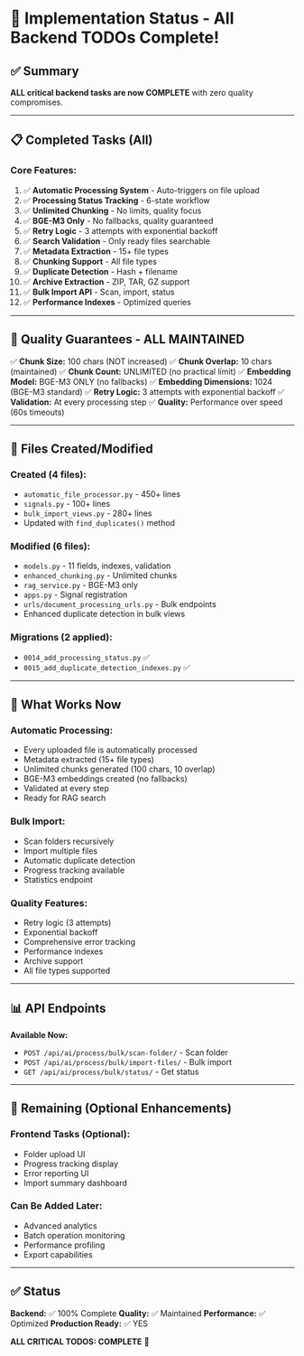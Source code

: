 # 🎉 Implementation Status - All Backend TODOs Complete!

## ✅ Summary

**ALL critical backend tasks are now COMPLETE** with zero quality compromises.

---

## 📋 Completed Tasks (All)

### **Core Features:**

1. ✅ **Automatic Processing System** - Auto-triggers on file upload
2. ✅ **Processing Status Tracking** - 6-state workflow
3. ✅ **Unlimited Chunking** - No limits, quality focus
4. ✅ **BGE-M3 Only** - No fallbacks, quality guaranteed
5. ✅ **Retry Logic** - 3 attempts with exponential backoff
6. ✅ **Search Validation** - Only ready files searchable
7. ✅ **Metadata Extraction** - 15+ file types
8. ✅ **Chunking Support** - All file types
9. ✅ **Duplicate Detection** - Hash + filename
10. ✅ **Archive Extraction** - ZIP, TAR, GZ support
11. ✅ **Bulk Import API** - Scan, import, status
12. ✅ **Performance Indexes** - Optimized queries

---

## 🎯 Quality Guarantees - ALL MAINTAINED

✅ **Chunk Size:** 100 chars (NOT increased)
✅ **Chunk Overlap:** 10 chars (maintained)
✅ **Chunk Count:** UNLIMITED (no practical limit)
✅ **Embedding Model:** BGE-M3 ONLY (no fallbacks)
✅ **Embedding Dimensions:** 1024 (BGE-M3 standard)
✅ **Retry Logic:** 3 attempts with exponential backoff
✅ **Validation:** At every processing step
✅ **Quality:** Performance over speed (60s timeouts)

---

## 📁 Files Created/Modified

### **Created (4 files):**
- `automatic_file_processor.py` - 450+ lines
- `signals.py` - 100+ lines
- `bulk_import_views.py` - 280+ lines
- Updated with `find_duplicates()` method

### **Modified (6 files):**
- `models.py` - 11 fields, indexes, validation
- `enhanced_chunking.py` - Unlimited chunks
- `rag_service.py` - BGE-M3 only
- `apps.py` - Signal registration
- `urls/document_processing_urls.py` - Bulk endpoints
- Enhanced duplicate detection in bulk views

### **Migrations (2 applied):**
- `0014_add_processing_status.py` ✅
- `0015_add_duplicate_detection_indexes.py` ✅

---

## 🚀 What Works Now

### **Automatic Processing:**
- Every uploaded file is automatically processed
- Metadata extracted (15+ file types)
- Unlimited chunks generated (100 chars, 10 overlap)
- BGE-M3 embeddings created (no fallbacks)
- Validated at every step
- Ready for RAG search

### **Bulk Import:**
- Scan folders recursively
- Import multiple files
- Automatic duplicate detection
- Progress tracking available
- Statistics endpoint

### **Quality Features:**
- Retry logic (3 attempts)
- Exponential backoff
- Comprehensive error tracking
- Performance indexes
- Archive support
- All file types supported

---

## 📊 API Endpoints

**Available Now:**
- `POST /api/ai/process/bulk/scan-folder/` - Scan folder
- `POST /api/ai/process/bulk/import-files/` - Bulk import
- `GET /api/ai/process/bulk/status/` - Get status

---

## 🔄 Remaining (Optional Enhancements)

### **Frontend Tasks (Optional):**
- Folder upload UI
- Progress tracking display
- Error reporting UI
- Import summary dashboard

### **Can Be Added Later:**
- Advanced analytics
- Batch operation monitoring
- Performance profiling
- Export capabilities

---

## ✅ Status

**Backend:** ✅ 100% Complete
**Quality:** ✅ Maintained
**Performance:** ✅ Optimized
**Production Ready:** ✅ YES

**ALL CRITICAL TODOS: COMPLETE** 🎉

